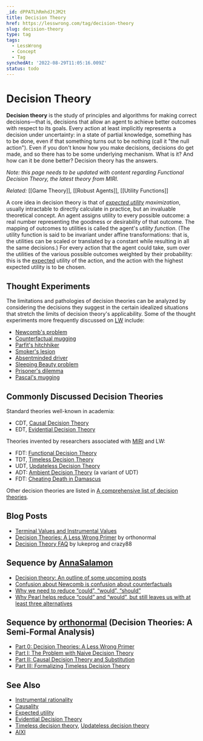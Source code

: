 ```yaml
---
_id: dPPATLhRmhdJtJM2t
title: Decision Theory
href: https://lesswrong.com/tag/decision-theory
slug: decision-theory
type: tag
tags:
  - LessWrong
  - Concept
  - Tag
synchedAt: '2022-08-29T11:05:16.009Z'
status: todo
---
```


# Decision Theory

**Decision theory** is the study of principles and algorithms for making correct decisions—that is, decisions that allow an agent to achieve better outcomes with respect to its goals. Every action at least implicitly represents a decision under uncertainty: in a state of partial knowledge, something has to be done, even if that something turns out to be nothing (call it "the null action"). Even if you don't know how you make decisions, decisions do get made, and so there has to be some underlying mechanism. What is it? And how can it be done better? Decision theory has the answers.

*Note: this page needs to be updated with content regarding Functional Decision Theory, the latest theory from MIRI.*

*Related:* [[Game Theory]], [[Robust Agents]], [[Utility Functions]]

A core idea in decision theory is that of [*expected utility*](https://lessestwrong.com/tag/expected-utility) *maximization*, usually intractable to directly calculate in practice, but an invaluable theoretical concept. An agent assigns utility to every possible outcome: a real number representing the goodness or desirability of that outcome. The mapping of outcomes to utilities is called the agent's *utility function*. (The utility function is said to be invariant under affine transformations: that is, the utilities can be scaled or translated by a constant while resulting in all the same decisions.) For every action that the agent could take, sum over the utilities of the various possible outcomes weighted by their probability: this is the [expected](https://lessestwrong.com/tag/expected-value) utility of the action, and the action with the highest expected utility is to be chosen.

## Thought Experiments

The limitations and pathologies of decision theories can be analyzed by considering the decisions they suggest in the certain idealized situations that stretch the limits of decision theory's applicability. Some of the thought experiments more frequently discussed on [LW](https://wiki.lesswrong.com/wiki/LW) include:

- [Newcomb's problem](https://lessestwrong.com/tag/newcomb-s-problem)
- [Counterfactual mugging](https://lessestwrong.com/tag/counterfactual-mugging)
- [Parfit's hitchhiker](https://wiki.lesswrong.com/wiki/Parfit's_hitchhiker)
- [Smoker's lesion](https://wiki.lesswrong.com/wiki/Smoker's_lesion)
- [Absentminded driver](https://wiki.lesswrong.com/wiki/Absentminded_driver)
- [Sleeping Beauty problem](https://lessestwrong.com/tag/sleeping-beauty-paradox)
- [Prisoner's dilemma](https://lessestwrong.com/tag/prisoner-s-dilemma)
- [Pascal's mugging](https://lessestwrong.com/tag/pascal-s-mugging)

## Commonly Discussed Decision Theories

Standard theories well-known in academia:

- CDT, [Causal Decision Theory](http://en.wikipedia.org/wiki/Causal_decision_theory)
- EDT, [Evidential Decision Theory](http://en.wikipedia.org/wiki/Evidential_decision_theory)

Theories invented by researchers associated with [MIRI](https://wiki.lesswrong.com/wiki/MIRI) and LW:

- FDT: [Functional Decision Theory](https://intelligence.org/2017/10/22/fdt/)
- TDT, [Timeless Decision Theory](https://lessestwrong.com/tag/timeless-decision-theory)
- UDT, [Updateless Decision Theory](https://lessestwrong.com/tag/updateless-decision-theory)
- ADT: [Ambient Decision Theory](https://lessestwrong.com/tag/ambient-decision-theory) (a variant of UDT)
- FDT: [Cheating Death in Damascus](https://intelligence.org/files/DeathInDamascus.pdf)

Other decision theories are listed in [A comprehensive list of decision theories](https://casparoesterheld.com/a-comprehensive-list-of-decision-theories/).

## Blog Posts

- [Terminal Values and Instrumental Values](https://lessestwrong.com/lw/l4/terminal_values_and_instrumental_values/)
- [Decision Theories: A Less Wrong Primer](https://lessestwrong.com/lw/aq9/decision_theories_a_less_wrong_primer/) by orthonormal
- [Decision Theory FAQ](https://lessestwrong.com/lw/gu1/decision_theory_faq/) by lukeprog and crazy88

## Sequence by [AnnaSalamon](https://wiki.lesswrong.com/wiki/AnnaSalamon)

- [Decision theory: An outline of some upcoming posts](https://lessestwrong.com/lw/16f/decision_theory_an_outline_of_some_upcoming_posts/)
- [Confusion about Newcomb is confusion about counterfactuals](https://lessestwrong.com/lw/16i/confusion_about_newcomb_is_confusion_about/)
- [Why we need to reduce “could”, “would”, “should”](https://lessestwrong.com/lw/174/decision_theory_why_we_need_to_reduce_could_would/)
- [Why Pearl helps reduce “could” and “would”, but still leaves us with at least three alternatives](https://lessestwrong.com/lw/17b/decision_theory_why_pearl_helps_reduce_could_and/)

## Sequence by [orthonormal](http://lesswrong.com/user/orthonormal/) (Decision Theories: A Semi-Formal Analysis)

- [Part 0: Decision Theories: A Less Wrong Primer](https://lessestwrong.com/lw/aq9/decision_theories_a_less_wrong_primer/)
- [Part I: The Problem with Naive Decision Theory](https://lessestwrong.com/lw/axl/decision_theories_a_semiformal_analysis_part_i/)
- [Part II: Causal Decision Theory and Substitution](https://lessestwrong.com/lw/az6/decision_theories_a_semiformal_analysis_part_ii/)
- [Part III: Formalizing Timeless Decision Theory](https://lessestwrong.com/lw/b7w/decision_theories_a_semiformal_analysis_part_iii/)

## See Also

- [Instrumental rationality](https://wiki.lesswrong.com/wiki/Instrumental_rationality)
- [Causality](https://lessestwrong.com/tag/causality)
- [Expected utility](https://lessestwrong.com/tag/expected-utility)
- [Evidential Decision Theory](https://lessestwrong.com/tag/evidential-decision-theory)
- [Timeless decision theory](https://lessestwrong.com/tag/timeless-decision-theory), [Updateless decision theory](https://lessestwrong.com/tag/updateless-decision-theory)
- [AIXI](https://lessestwrong.com/tag/aixi)
